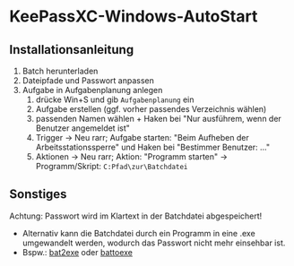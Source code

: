 # KeePassXC-Windows-AutoStart
## Installationsanleitung
1. Batch herunterladen
2. Dateipfade und Passwort anpassen
3. Aufgabe in Aufgabenplanung anlegen
   1. drücke Win+S und gib `Aufgabenplanung` ein
   2. Aufgabe erstellen (ggf. vorher passendes Verzeichnis wählen)
   3. passenden Namen wählen + Haken bei "Nur ausführem, wenn der Benutzer angemeldet ist"
   4. Trigger &rarr; Neu rarr;  Aufgabe starten: "Beim Aufheben der Arbeitsstationssperre" und Haken bei "Bestimmer Benutzer: ..."
   5. Aktionen &rarr; Neu rarr; Aktion: "Programm starten" &rarr; Programm/Skript: `C:Pfad\zur\Batchdatei`
   
## Sonstiges
Achtung: Passwort wird im Klartext in der Batchdatei abgespeichert!
* Alternativ kann die Batchdatei durch ein Programm in eine .exe umgewandelt werden, wodurch das Passwort nicht mehr einsehbar ist.
* Bspw.: [bat2exe](https://bat2exe.net/) oder [battoexe](https://www.battoexe.com/)
